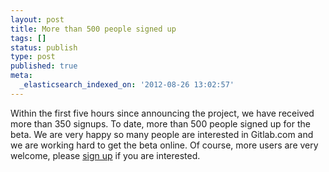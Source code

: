 ```yaml
---
layout: post
title: More than 500 people signed up
tags: []
status: publish
type: post
published: true
meta:
  _elasticsearch_indexed_on: '2012-08-26 13:02:57'
---
```

Within the first five hours since announcing the project, we have received more than 350 signups. To date, more than 500 people signed up for the beta. We are very happy so many people are interested in Gitlab.com and we are working hard to get the beta online. Of course, more users are very welcome, please [sign up](http://signup.gitlab.com/) if you are interested.